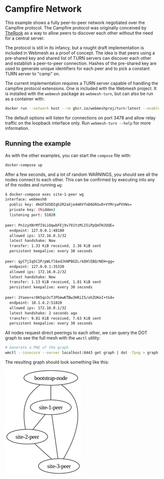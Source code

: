 # Campfire Network

This example shows a fully peer-to-peer network negotiated over the Campfire protocol.
The Campfire protocol was originally conceived by [TheRook](https://github.com/therook) as a way to allow peers to discover each other without the need for a central server.

The protocol is still in its infancy, but a rought draft implementation is included in Webmesh as a proof of concept.
The idea is that peers using a pre-shared key and shared list of TURN servers can discover each other and establish a peer-to-peer connection.
Hashes of the pre-shared key are used to generate unique identifiers for each peer and to pick a constant TURN server to "camp" on.

The current implementation requires a TURN server capable of handling the campfire protocol extensions.
One is included with the Webmesh project.
It is installed with the `webmesh` package as `webmesh-turn`, but can also be run as a container with:

```bash
docker run --network host --rm ghcr.io/webmeshproj/turn:latest --enable-campfire
```

The default options will listen for connections on port 3478 and allow relay traffic on the loopback interface only.
Run `webmesh-turn --help` for more information.

## Running the example

As with the other examples, you can start the `compose` file with:

```bash
docker-compose up
```

After a few seconds, and a lot of random WARNINGS, you should see all the nodes connect to each other.
This can be confirmed by executing into any of the nodes and running `wg`:

```bash
$ docker-compose exec site-1-peer wg
interface: webmesh0
  public key: 4kGF5U5DIqh2R2aXje4mKVfnD6bRGvD+VYMryaPVVWs=
  private key: (hidden)
  listening port: 51820

peer: Pn1zyXNrMfI9iiOqwbFEj9v781YzMiI5iPpQmTHJUQE=
  endpoint: 127.0.0.1:48180
  allowed ips: 172.16.0.3/32
  latest handshake: Now
  transfer: 1.33 KiB received, 2.36 KiB sent
  persistent keepalive: every 30 seconds

peer: qyCTjIq5C2P/pWLfl6edJkNPBGILrkDHlEBQrNEH+gg=
  endpoint: 127.0.0.1:35330
  allowed ips: 172.16.0.2/32
  latest handshake: Now
  transfer: 1.13 KiB received, 1.81 KiB sent
  persistent keepalive: every 30 seconds

peer: 2Yaeo+srOK5qn3cTJPGmwKTBw3HRiI5/ohZUKeI+tG4=
  endpoint: 10.1.0.2:51820
  allowed ips: 172.16.0.1/32
  latest handshake: 2 seconds ago
  transfer: 9.81 KiB received, 7.63 KiB sent
  persistent keepalive: every 30 seconds
```

All nodes request direct peerings to each other, we can query the DOT graph to see the full mesh with the `wmctl` utility:

```bash
# Generate a PNG of the graph
wmctl --insecure --server localhost:8443 get graph | dot -Tpng > graph.png
```

The resulting graph should look something like this:

![Campfire network](./graph.png)
